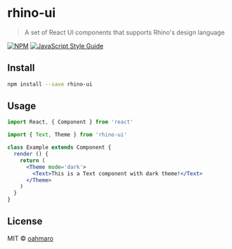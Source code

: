 # rhino-ui

> A set of React UI components that supports Rhino&#x27;s design language

[![NPM](https://img.shields.io/npm/v/rhino-ui.svg)](https://www.npmjs.com/package/rhino-ui) [![JavaScript Style Guide](https://img.shields.io/badge/code_style-standard-brightgreen.svg)](https://standardjs.com)

## Install

```bash
npm install --save rhino-ui
```

## Usage

```jsx
import React, { Component } from 'react'

import { Text, Theme } from 'rhino-ui'

class Example extends Component {
  render () {
    return (
      <Theme mode='dark'>
        <Text>This is a Text component with dark theme!</Text>
      </Theme>
    )
  }
}
```

## License

MIT © [oahmaro](https://github.com/oahmaro)
